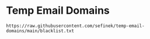 # Temp Email Domains

```text
https://raw.githubusercontent.com/sefinek/temp-email-domains/main/blacklist.txt
```